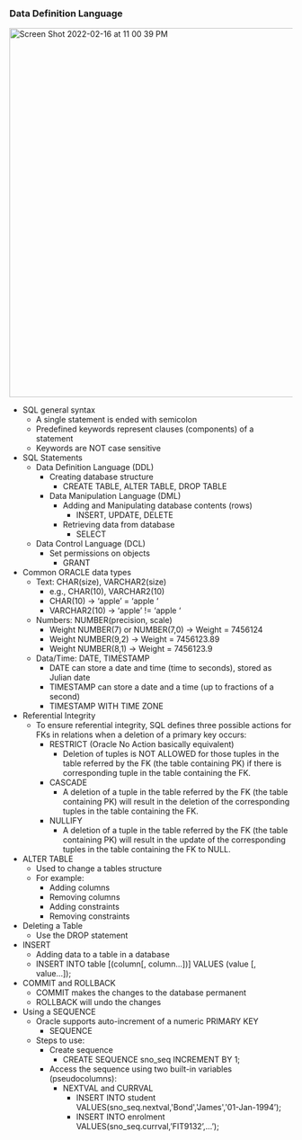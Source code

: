 ### Data Definition Language
<img width="657" alt="Screen Shot 2022-02-16 at 11 00 39 PM" src="https://user-images.githubusercontent.com/24580756/154292105-722672d7-79ae-4990-9a7d-5f0fd2d1f1ca.png">

- SQL general syntax
  - A single statement is ended with semicolon
  - Predefined keywords represent clauses (components) of a statement
  - Keywords are NOT case sensitive
- SQL Statements
  - Data Definition Language (DDL)
    - Creating database structure
      - CREATE TABLE, ALTER TABLE, DROP TABLE
    - Data Manipulation Language (DML)
      - Adding and Manipulating database contents (rows)
        - INSERT, UPDATE, DELETE
      - Retrieving data from database
        - SELECT
  - Data Control Language (DCL)
    - Set permissions on objects
      - GRANT
- Common ORACLE data types
  - Text: CHAR(size), VARCHAR2(size)
    - e.g., CHAR(10), VARCHAR2(10)
    - CHAR(10) → ‘apple’ = ‘apple ‘
    - VARCHAR2(10) → ‘apple’ != ‘apple ‘
  - Numbers: NUMBER(precision, scale)
    - Weight NUMBER(7) or NUMBER(7,0) → Weight = 7456124
    - Weight NUMBER(9,2) → Weight = 7456123.89
    - Weight NUMBER(8,1) → Weight = 7456123.9
  - Data/Time: DATE, TIMESTAMP
    - DATE can store a date and time (time to seconds), stored as Julian date
    - TIMESTAMP can store a date and a time (up to fractions of a second)
    - TIMESTAMP WITH TIME ZONE
- Referential Integrity
  - To ensure referential integrity, SQL defines three possible actions for FKs in relations when a deletion of a primary key occurs:
    - RESTRICT (Oracle No Action basically equivalent)
      - Deletion of tuples is NOT ALLOWED for those tuples in the table referred by the FK (the table containing PK) if there is corresponding tuple in the table containing the FK.
    - CASCADE
      - A deletion of a tuple in the table referred by the FK (the table containing PK) will result in the deletion of the corresponding tuples in the table containing the FK.
    - NULLIFY
      - A deletion of a tuple in the table referred by the FK (the table containing PK) will result in the update of the corresponding tuples in the table containing the FK to NULL. 
- ALTER TABLE
  - Used to change a tables structure
  - For example:
    - Adding columns
    - Removing columns
    - Adding constraints
    - Removing constraints
- Deleting a Table
  - Use the DROP statement
- INSERT
  - Adding data to a table in a database
  - INSERT INTO table [(column[, column...])] VALUES (value [, value...]);
- COMMIT and ROLLBACK
  - COMMIT makes the changes to the database permanent
  - ROLLBACK will undo the changes
- Using a SEQUENCE
  - Oracle supports auto-increment of a numeric PRIMARY KEY
    - SEQUENCE
  - Steps to use:
    - Create sequence
      - CREATE SEQUENCE sno_seq INCREMENT BY 1;
    - Access the sequence using two built-in variables (pseudocolumns):
      - NEXTVAL and CURRVAL
        - INSERT INTO student VALUES(sno_seq.nextval,'Bond','James','01-Jan-1994’);
        - INSERT INTO enrolment VALUES(sno_seq.currval,’FIT9132’,...’);
